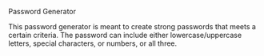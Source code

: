 Password Generator


This password generator is meant to create strong passwords that meets a certain criteria. The password can include either lowercase/uppercase letters, special characters, or numbers, or all three.
